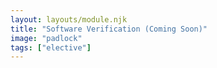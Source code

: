 ```yaml
---
layout: layouts/module.njk
title: "Software Verification (Coming Soon)"
image: "padlock"
tags: ["elective"]
---
```

